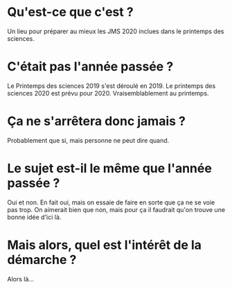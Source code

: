 # Qu'est-ce que c'est ?

Un lieu pour préparer au mieux les JMS 2020 inclues dans le printemps des sciences.

# C'était pas l'année passée ?

Le Printemps des sciences 2019 s'est déroulé en 2019. Le printemps des sciences 2020 est prévu pour 2020. Vraisemblablement au printemps.

# Ça ne s'arrêtera donc jamais ?

Probablement que si, mais personne ne peut dire quand.

# Le sujet est-il le même que l'année passée ?

Oui et non. En fait oui, mais on essaie de faire en sorte que ça ne se voie pas trop. On aimerait bien que non, mais pour ça il faudrait qu'on trouve une bonne idée d'ici là.

# Mais alors, quel est l'intérêt de la démarche ?

Alors là...
